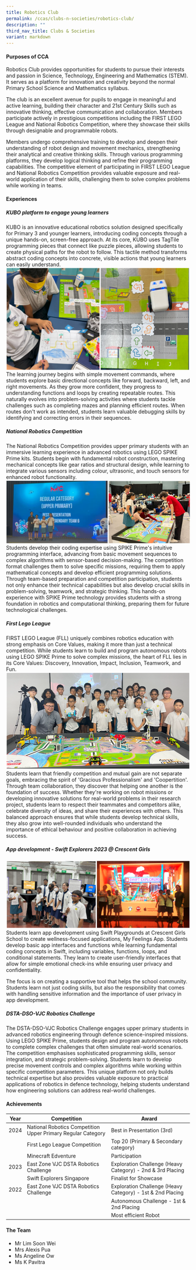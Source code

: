 ```yaml
---
title: Robotics Club
permalink: /ccas/clubs-n-societies/robotics-club/
description: ""
third_nav_title: Clubs & Societies
variant: markdown
---
```

#### Purposes of CCA


Robotics Club provides opportunities for students to pursue their interests and passion in Science, Technology, Engineering and Mathematics (STEM). It serves as a platform for innovation and creativity beyond the normal Primary School Science and Mathematics syllabus.

The club is an excellent avenue for pupils to engage in meaningful and active learning, building their character and 21st Century Skills such as innovative thinking, effective communication and collaboration. Members participate actively in prestigious competitions including the FIRST LEGO League and National Robotics Competition, where they showcase their skills through designable and programmable robots.

Members undergo comprehensive training to develop and deepen their understanding of robot design and movement mechanics, strengthening their analytical and creative thinking skills. Through various programming platforms, they develop logical thinking and refine their programming capabilities. The competitive element of participating in FIRST LEGO League and National Robotics Competition provides valuable exposure and real-world application of their skills, challenging them to solve complex problems while working in teams.




#### Experiences

##### KUBO platform to engage young learners

KUBO is an innovative educational robotics solution designed specifically for Primary 3 and younger learners, introducing coding concepts through a unique hands-on, screen-free approach. At its core, KUBO uses TagTile programming pieces that connect like puzzle pieces, allowing students to create physical paths for the robot to follow. This tactile method transforms abstract coding concepts into concrete, visible actions that young learners can easily understand.
![](/images/CCAs/Robotics%20Club/1.png)
The learning journey begins with simple movement commands, where students explore basic directional concepts like forward, backward, left, and right movements. As they grow more confident, they progress to understanding functions and loops by creating repeatable routes. This naturally evolves into problem-solving activities where students tackle challenges such as completing mazes and planning efficient routes. When routes don't work as intended, students learn valuable debugging skills by identifying and correcting errors in their sequences.

##### National Robotics Competition

The National Robotics Competition provides upper primary students with an immersive learning experience in advanced robotics using LEGO SPIKE Prime kits. Students begin with fundamental robot construction, mastering mechanical concepts like gear ratios and structural design, while learning to integrate various sensors including colour, ultrasonic, and touch sensors for enhanced robot functionality.
![](/images/CCAs/Robotics%20Club/2.png)
Students develop their coding expertise using SPIKE Prime's intuitive programming interface, advancing from basic movement sequences to complex algorithms with sensor-based decision-making. The competition format challenges them to solve specific missions, requiring them to apply mathematical concepts and develop efficient programming solutions. Through team-based preparation and competition participation, students not only enhance their technical capabilities but also develop crucial skills in problem-solving, teamwork, and strategic thinking. This hands-on experience with SPIKE Prime technology provides students with a strong foundation in robotics and computational thinking, preparing them for future technological challenges.

##### First Lego League

FIRST LEGO League (FLL) uniquely combines robotics education with strong emphasis on Core Values, making it more than just a technical competition. While students learn to build and program autonomous robots using LEGO SPIKE Prime to solve complex missions, the heart of FLL lies in its Core Values: Discovery, Innovation, Impact, Inclusion, Teamwork, and Fun.
![](/images/CCAs/Robotics%20Club/3.png)
Students learn that friendly competition and mutual gain are not separate goals, embracing the spirit of 'Gracious Professionalism' and 'Coopertition'. Through team collaboration, they discover that helping one another is the foundation of success. Whether they're working on robot missions or developing innovative solutions for real-world problems in their research project, students learn to respect their teammates and competitors alike, celebrate diversity of ideas, and share their experiences with others. This balanced approach ensures that while students develop technical skills, they also grow into well-rounded individuals who understand the importance of ethical behaviour and positive collaboration in achieving success.

##### App development - Swift Explorers 2023 @ Crescent Girls

![](/images/CCAs/Robotics%20Club/4.png)
Students learn app development using Swift Playgrounds at Crescent Girls School to create wellness-focused applications, My Feelings App. Students develop basic app interfaces and functions while learning fundamental coding concepts in Swift, including variables, functions, loops, and conditional statements. They learn to create user-friendly interfaces that allow for simple emotional check-ins while ensuring user privacy and confidentiality.

The focus is on creating a supportive tool that helps the school community. Students learn not just coding skills, but also the responsibility that comes with handling sensitive information and the importance of user privacy in app development.


##### DSTA-DSO-VJC Robotics Challenge

The DSTA-DSO-VJC Robotics Challenge engages upper primary students in advanced robotics engineering through defence science-inspired missions. Using LEGO SPIKE Prime, students design and program autonomous robots to complete complex challenges that often simulate real-world scenarios. The competition emphasises sophisticated programming skills, sensor integration, and strategic problem-solving. Students learn to develop precise movement controls and complex algorithms while working within specific competition parameters. This unique platform not only builds technical expertise but also provides valuable exposure to practical applications of robotics in defence technology, helping students understand how engineering solutions can address real-world challenges.

#### Achievements

| Year |    Competition         |            Award         |
|----|--------------|----------|
| 2024 |    National Robotics Competition Upper Primary Regular Category   |      Best in Presentation (3rd)    |
|      |   First Lego League Competition    |   Top 20 (Primary & Secondary category)   |
|      |   Minecraft Edventure  |          Participation       |
|2023 |       East Zone VJC DSTA Robotics Challenge   |          Exploration Challenge (Heavy Category) - 2nd & 3rd Placing       |
|      |   Swift Explorers Singapore   |        Finalist for Showcase         |
| 2022 |        East Zone VJC DSTA Robotics Challenge        |          Exploration Challenge (Heavy Category) - 1st & 2nd Placing    |
|      |      |      Autonomous Challenge - 1st & 2nd Placing   |
|      |      |     Most efficient Robot      |

#### The Team

* Mr Lim Soon Wei
* Mrs Alexis Pua
* Ms Angeline Ow
* Ms K Pavitra
